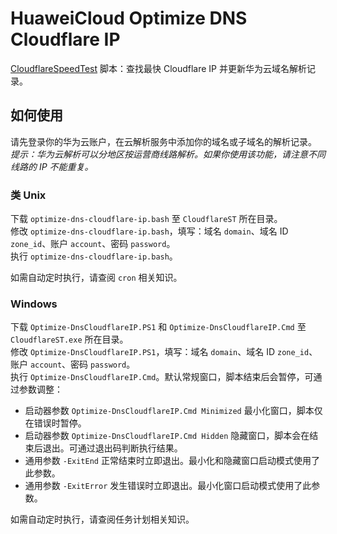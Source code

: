 # HuaweiCloud Optimize DNS Cloudflare IP
[CloudflareSpeedTest](https://github.com/XIU2/CloudflareSpeedTest) 脚本：查找最快 Cloudflare IP 并更新华为云域名解析记录。

## 如何使用
请先登录你的华为云账户，在云解析服务中添加你的域名或子域名的解析记录。  
_提示：华为云解析可以分地区按运营商线路解析。如果你使用该功能，请注意不同线路的 IP 不能重复。_

### 类 Unix
下载 `optimize-dns-cloudflare-ip.bash` 至 `CloudflareST` 所在目录。  
修改 `optimize-dns-cloudflare-ip.bash`，填写：域名 `domain`、域名 ID `zone_id`、账户 `account`、密码  `password`。  
执行 `optimize-dns-cloudflare-ip.bash`。

如需自动定时执行，请查阅 `cron` 相关知识。

### Windows
下载 `Optimize-DnsCloudflareIP.PS1` 和 `Optimize-DnsCloudflareIP.Cmd` 至 `CloudflareST.exe` 所在目录。  
修改 `Optimize-DnsCloudflareIP.PS1`，填写：域名 `domain`、域名 ID `zone_id`、账户 `account`、密码  `password`。  
执行 `Optimize-DnsCloudflareIP.Cmd`。默认常规窗口，脚本结束后会暂停，可通过参数调整：
* 启动器参数 `Optimize-DnsCloudflareIP.Cmd Minimized` 最小化窗口，脚本仅在错误时暂停。
* 启动器参数 `Optimize-DnsCloudflareIP.Cmd Hidden` 隐藏窗口，脚本会在结束后退出。可通过退出码判断执行结果。
* 通用参数 `-ExitEnd` 正常结束时立即退出。最小化和隐藏窗口启动模式使用了此参数。
* 通用参数 `-ExitError` 发生错误时立即退出。最小化窗口启动模式使用了此参数。

如需自动定时执行，请查阅任务计划相关知识。